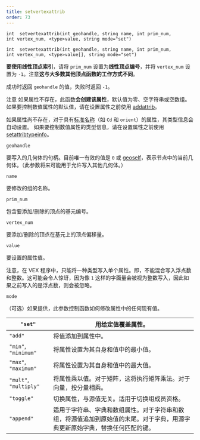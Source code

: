 ```yaml
---
title: setvertexattrib
order: 73
---
```


`int  setvertexattrib(int geohandle, string name, int prim_num, int vertex_num, <type>value, string mode="set")`

`int  setvertexattrib(int geohandle, string name, int prim_num, int vertex_num, <type>value[], string mode="set")`

**要使用线性顶点索引**，请将 `prim_num` 设置为**线性顶点编号**，并将 `vertex_num` 设置为 `-1`。注意**这与大多数其他顶点函数的工作方式不同**。

成功时返回 `geohandle` 的值，失败时返回 `-1`。

注意
如果属性不存在，此函数**会创建该属性**，默认值为零、空字符串或空数组。
如果要控制数值属性的默认值，请在设置属性之前使用 [addattrib](./addattrib "向几何体添加属性。")。

如果属性尚不存在，对于具有[标准名称](../snippets.html#known)（如 `Cd` 和 `orient`）的属性，其类型信息会自动设置。
如果要控制数值属性的类型信息，请在设置属性之前使用 [setattribtypeinfo](./setattribtypeinfo "设置几何体中属性的含义。")。

`geohandle`

要写入的几何体的句柄。目前唯一有效的值是 `0` 或 [geoself](../geometry/geoself "返回当前几何体的句柄。")，表示节点中的当前几何体。（此参数将来可能用于允许写入其他几何体。）

`name`

要修改的组的名称。

`prim_num`

包含要添加/删除的顶点的基元编号。

`vertex_num`

要添加/删除的顶点在基元上的顶点偏移量。

`value`

要设置的属性值。

注意，在 VEX 程序中，只能将一种类型写入单个属性。即，不能混合写入浮点数和整数。这可能会令人惊讶，因为像 `1` 这样的字面量会被视为整数写入，因此如果之前写入的是浮点数，则会被忽略。

`mode`

（可选）如果提供，此参数控制函数如何修改属性中的任何现有值。

| `"set"` | 用给定值覆盖属性。 |
| --- | --- |
| `"add"` | 将值添加到属性中。 |
| `"min"`, `"minimum"` | 将属性设置为其自身和值中的最小值。 |
| `"max"`, `"maximum"` | 将属性设置为其自身和值中的最大值。 |
| `"mult"`, `"multiply"` | 将属性乘以值。对于矩阵，这将执行矩阵乘法。对于向量，按分量相乘。 |
| `"toggle"` | 切换属性，与源值无关。适用于切换组成员资格。 |
| `"append"` | 适用于字符串、字典和数组属性。对于字符串和数组，将源值追加到原始值的末尾。对于字典，用源字典更新原始字典，替换任何匹配的键。 |
